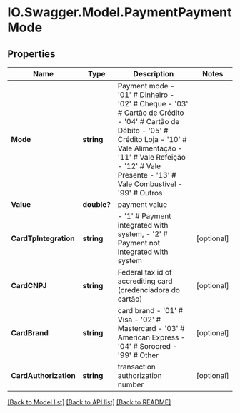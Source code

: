 # IO.Swagger.Model.PaymentPaymentMode
## Properties

Name | Type | Description | Notes
------------ | ------------- | ------------- | -------------
**Mode** | **string** | Payment mode - &#39;01&#39; # Dinheiro - &#39;02&#39; # Cheque - &#39;03&#39; # Cartão de Crédito - &#39;04&#39; # Cartão de Débito - &#39;05&#39; # Crédito Loja - &#39;10&#39; # Vale Alimentação - &#39;11&#39; # Vale Refeição - &#39;12&#39; # Vale Presente - &#39;13&#39; # Vale Combustível - &#39;99&#39; # Outros  | 
**Value** | **double?** | payment value | 
**CardTpIntegration** | **string** | - &#39;1&#39; # Payment integrated with system, - &#39;2&#39; # Payment not integrated with system  | [optional] 
**CardCNPJ** | **string** | Federal tax id of accrediting card (credenciadora do cartão) | [optional] 
**CardBrand** | **string** | card brand - &#39;01&#39; # Visa - &#39;02&#39; # Mastercard - &#39;03&#39; # American Express - &#39;04&#39; # Sorocred - &#39;99&#39; # Other  | [optional] 
**CardAuthorization** | **string** | transaction authorization number | [optional] 

[[Back to Model list]](../README.md#documentation-for-models) [[Back to API list]](../README.md#documentation-for-api-endpoints) [[Back to README]](../README.md)

